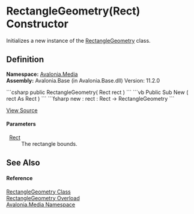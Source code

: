 # RectangleGeometry(Rect) Constructor


Initializes a new instance of the <a href="T_Avalonia_Media_RectangleGeometry">RectangleGeometry</a> class.



## Definition
**Namespace:** <a href="N_Avalonia_Media">Avalonia.Media</a>  
**Assembly:** Avalonia.Base (in Avalonia.Base.dll) Version: 11.2.0

<Tabs groupId="api-code-preview">
<TabItem value="csharp" label="C#">
```csharp
public RectangleGeometry(
	Rect rect
)
```
</TabItem>
<TabItem value="vb" label="VB">
```vb
Public Sub New ( 
	rect As Rect
)
```
</TabItem>
<TabItem value="fsharp" label="F#">
```fsharp
new : 
        rect : Rect -> RectangleGeometry
```
</TabItem>
</Tabs>



<a href="https://github.com/AvaloniaUI/Avalonia/tree/master/src/Avalonia.Base/Media/RectangleGeometry.cs#L47" title="View the source code">View Source</a>



#### Parameters
<dl><dt>  <a href="T_Avalonia_Rect">Rect</a></dt><dd>The rectangle bounds.</dd></dl>

## See Also


#### Reference
<a href="T_Avalonia_Media_RectangleGeometry">RectangleGeometry Class</a>  
<a href="Overload_Avalonia_Media_RectangleGeometry__ctor">RectangleGeometry Overload</a>  
<a href="N_Avalonia_Media">Avalonia.Media Namespace</a>  

